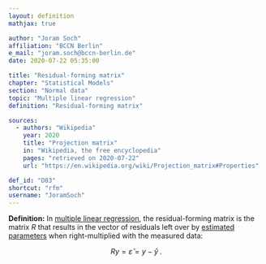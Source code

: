 ```yaml
---
layout: definition
mathjax: true

author: "Joram Soch"
affiliation: "BCCN Berlin"
e_mail: "joram.soch@bccn-berlin.de"
date: 2020-07-22 05:35:00

title: "Residual-forming matrix"
chapter: "Statistical Models"
section: "Normal data"
topic: "Multiple linear regression"
definition: "Residual-forming matrix"

sources:
  - authors: "Wikipedia"
    year: 2020
    title: "Projection matrix"
    in: "Wikipedia, the free encyclopedia"
    pages: "retrieved on 2020-07-22"
    url: "https://en.wikipedia.org/wiki/Projection_matrix#Properties"

def_id: "D83"
shortcut: "rfm"
username: "JoramSoch"
---
```



**Definition:** In [multiple linear regression](/D/mlr), the residual-forming matrix is the matrix $R$ that results in the vector of residuals left over by [estimated parameters](/D/em) when right-multiplied with the measured data:

$$ \label{eq:pm}
Ry = \hat{\varepsilon} = y - \hat{y} \; .
$$